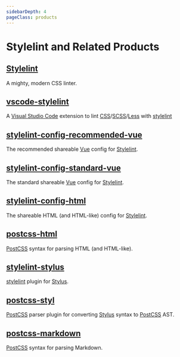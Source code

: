 ```yaml
---
sidebarDepth: 4
pageClass: products
---
```


# Stylelint and Related Products

## [Stylelint](https://stylelint.io/) <Badge text="Owners Member" type="warning"/>

<npm-info name="stylelint" node ></npm-info>
<gh-info repo="stylelint/stylelint"></gh-info>
A mighty, modern CSS linter.

## [vscode-stylelint](https://marketplace.visualstudio.com/items?itemName=stylelint.vscode-stylelint) <Badge text="Maintainer" type="warning"/>

<gh-info repo="stylelint/vscode-stylelint"></gh-info>
<vs-info extension-id="stylelint.vscode-stylelint"></vs-info>

A [Visual Studio Code](https://code.visualstudio.com/) extension to lint [CSS](https://www.w3.org/Style/CSS/)/[SCSS](https://sass-lang.com/documentation/syntax)/[Less](http://lesscss.org/) with [stylelint]

## [stylelint-config-recommended-vue](https://github.com/ota-meshi/stylelint-config-recommended-vue) <Badge text="Owner"/>

<npm-info name="stylelint-config-recommended-vue" node ></npm-info>
<gh-info repo="ota-meshi/stylelint-config-recommended-vue"></gh-info>
The recommended shareable [Vue] config for [Stylelint].

## [stylelint-config-standard-vue](https://github.com/ota-meshi/stylelint-config-standard-vue) <Badge text="Owner"/>

<npm-info name="stylelint-config-standard-vue" node ></npm-info>
<gh-info repo="ota-meshi/stylelint-config-standard-vue"></gh-info>
The standard shareable [Vue] config for [Stylelint].

## [stylelint-config-html](https://github.com/ota-meshi/stylelint-config-html) <Badge text="Owner"/>

<npm-info name="stylelint-config-html" node ></npm-info>
<gh-info repo="ota-meshi/stylelint-config-html"></gh-info>
The shareable HTML (and HTML-like) config for [Stylelint].

## [postcss-html](https://github.com/ota-meshi/postcss-html) <Badge text="Maintainer" type="warning"/>

<npm-info name="postcss-html" node ></npm-info>
<gh-info repo="ota-meshi/postcss-html"></gh-info>
[PostCSS] syntax for parsing HTML (and HTML-like).

## [stylelint-stylus](https://stylus.github.io/stylelint-stylus/) <Badge text="Owner"/>

<npm-info name="stylelint-stylus" node ></npm-info>
<gh-info repo="stylus/stylelint-stylus"></gh-info>
[stylelint] plugin for [Stylus].

## [postcss-styl](https://github.com/stylus/postcss-styl) <Badge text="Owner"/>

<npm-info name="postcss-styl" node ></npm-info>
<gh-info repo="stylus/postcss-styl"></gh-info>
[PostCSS] parser plugin for converting [Stylus] syntax to [PostCSS] AST.

## [postcss-markdown](https://github.com/ota-meshi/postcss-markdown) <Badge text="Maintainer" type="warning"/>

<npm-info name="postcss-markdown" node ></npm-info>
<gh-info repo="ota-meshi/postcss-markdown"></gh-info>
[PostCSS] syntax for parsing Markdown.

[vue.js]: https://vuejs.org/
[vue]: https://vuejs.org/
[stylelint]: https://stylelint.io/
[eslint]: https://eslint.org/
[stylus]: https://stylus-lang.com/
[postcss]: https://postcss.org/
[babel]: https://babeljs.io/
[webpack]: https://webpack.js.org/
[john resig-style micro template]: https://johnresig.com/blog/javascript-micro-templating/
[ejs]: https://ejs.co/
[scoped css]: https://vue-loader.vuejs.org/guide/scoped-css.html
[json]: https://json.org/
[jsonc]: https://github.com/microsoft/node-jsonc-parser
[json with comments]: https://github.com/microsoft/node-jsonc-parser
[json5]: https://json5.org/
[vue i18n]: https://github.com/intlify/vue-i18n-next
[yaml]: https://yaml.org/
[toml]: https://toml.io/

